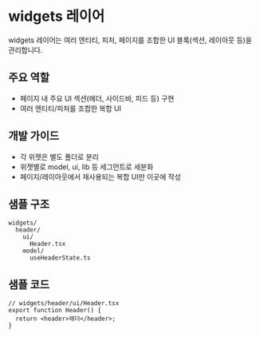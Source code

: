 # widgets 레이어

widgets 레이어는 여러 엔티티, 피처, 페이지를 조합한 UI 블록(섹션, 레이아웃 등)을 관리합니다.

## 주요 역할

- 페이지 내 주요 UI 섹션(헤더, 사이드바, 피드 등) 구현
- 여러 엔티티/피처를 조합한 복합 UI

## 개발 가이드

- 각 위젯은 별도 폴더로 분리
- 위젯별로 model, ui, lib 등 세그먼트로 세분화
- 페이지/레이아웃에서 재사용되는 복합 UI만 이곳에 작성

## 샘플 구조

```text
widgets/
  header/
    ui/
      Header.tsx
    model/
      useHeaderState.ts
```

## 샘플 코드

```tsx
// widgets/header/ui/Header.tsx
export function Header() {
  return <header>헤더</header>;
}
```
